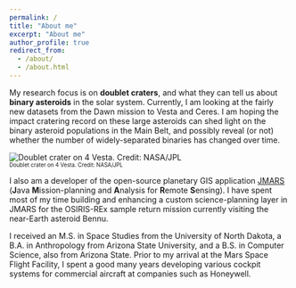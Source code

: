 ```yaml
---
permalink: /
title: "About me"
excerpt: "About me"
author_profile: true
redirect_from: 
  - /about/
  - /about.html
---
```


My research focus is on **doublet craters**, and what they can tell us about **binary asteroids** in the solar system. Currently, I am looking at the fairly new datasets from the Dawn mission to Vesta and Ceres. I am hoping the impact cratering record on these large asteroids can shed light on the binary asteroid populations in the Main Belt, and possibly reveal (or not) whether the number of widely-separated binaries has changed over time.

![Doublet crater on 4 Vesta. Credit: NASA/JPL](http://kactuswren.github.io/images/Vesta_doublet_small.jpeg)
<br><sub><sup>Doublet crater on 4 Vesta. Credit: NASA/JPL</sup></sub>

I also am a developer of the open-source planetary GIS application [JMARS](http://jmars.mars.asu.edu) (**J**ava **M**ission-planning and **A**nalysis for **R**emote **S**ensing). I have spent most of my time building and enhancing a custom science-planning layer in JMARS for the OSIRIS-REx sample return mission currently visiting the near-Earth asteroid Bennu.

I received an M.S. in Space Studies from the University of North Dakota, a B.A. in Anthropology from Arizona State University, and a B.S. in Computer Science, also from Arizona State. Prior to my arrival at the Mars Space Flight Facility, I spent a good many years developing various cockpit systems for commercial aircraft at companies such as Honeywell. 
